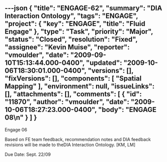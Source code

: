 ---json
{
  "title": "ENGAGE-62",
  "summary": "DIA Interaction Ontology",
  "tags": "ENGAGE",
  "project": {
    "key": "ENGAGE",
    "title": "Fluid Engage"
  },
  "type": "Task",
  "priority": "Major",
  "status": "Closed",
  "resolution": "Fixed",
  "assignee": "Kevin Muise",
  "reporter": "vmoulder",
  "date": "2009-09-10T15:13:44.000-0400",
  "updated": "2009-10-06T18:30:01.000-0400",
  "versions": [],
  "fixVersions": [],
  "components": [
    "Spatial Mapping"
  ],
  "environment": null,
  "issueLinks": [],
  "attachments": [],
  "comments": [
    {
      "id": "11870",
      "author": "vmoulder",
      "date": "2009-10-06T18:27:23.000-0400",
      "body": "ENGAGE 08\n"
    }
  ]
}
---
Engage 06

Based on FE team feedback, recommendation notes and DIA feedback revisions will be made to theDIA Interaction Ontology. \[KM, LM]

Due Date: Sept. 22/09

        